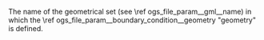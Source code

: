 The name of the geometrical set (see \ref ogs_file_param__gml__name) in which
the \ref ogs_file_param__boundary_condition__geometry "geometry" is defined.
